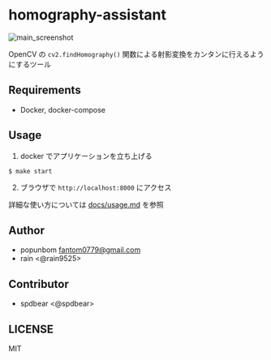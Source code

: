 # homography-assistant

![main_screenshot](docs/attachments/main_screenshot.png)

OpenCV の `cv2.findHomography()` 関数による射影変換をカンタンに行えるようにするツール

## Requirements

- Docker, docker-compose
## Usage

1. docker でアプリケーションを立ち上げる
```
$ make start
```

2. ブラウザで `http://localhost:8000` にアクセス

詳細な使い方については [docs/usage.md](docs/usage.md) を参照

## Author
- popunbom <fantom0779@gmail.com>
- rain <@rain9525>
## Contributor
- spdbear <@spdbear>

## LICENSE

MIT
